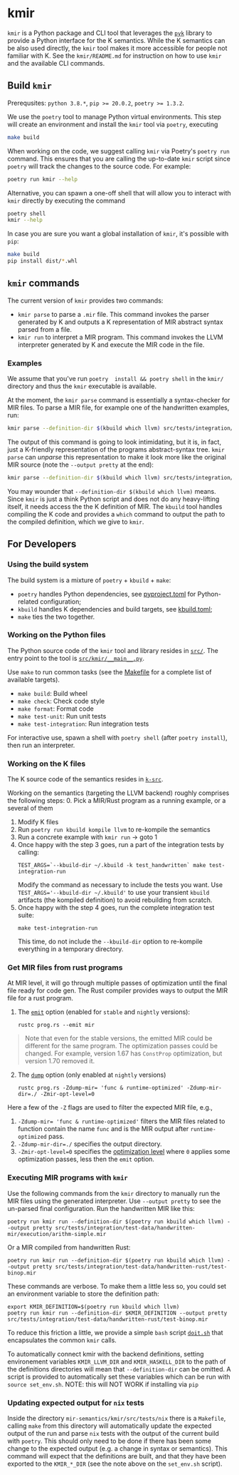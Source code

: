 # kmir

`kmir` is a Python package and CLI tool that leverages the [`pyk`](https://github.com/runtimeverification/pyk) library to provide a Python interface for the K semantics. While the K semantics can be also used directly, the `kmir` tool makes it more accessible for people not familiar with K. See the `kmir/README.md` for instruction on how to use `kmir` and the available CLI commands.

## Build `kmir`

Prerequsites: `python 3.8.*`, `pip >= 20.0.2`, `poetry >= 1.3.2`.

We use the `poetry` tool to manage Python virtual environments. This step will create an environment and install the `kmir` tool via `poetry`, executing

```bash
make build
```

When working on the code, we suggest calling `kmir` via Poetry's `poetry run` command. This ensures that you are calling the up-to-date `kmir` script since `poetry` will track the changes to the source code. For example:

```bash
poetry run kmir --help
```

Alternative, you can spawn a one-off shell that will allow you to interact with `kmir` directly by executing the command

```bash
poetry shell
kmir --help
```

In case you are sure you want a global installation of `kmir`, it's possible with `pip`:

```bash
make build
pip install dist/*.whl
```

## `kmir` commands

The current version of `kmir` provides two commands:
- `kmir parse` to parse a `.mir` file. This command invokes the parser generated by K and outputs a K representation of MIR abstract syntax parsed from a file.
- `kmir run` to interpret a MIR program. This command invokes the LLVM interpreter generated by K and execute the MIR code in the file.

### Examples

We assume that you've run `poetry  install && poetry shell` in the `kmir/` directory and thus the `kmir` executable is available.

At the moment, the `kmir parse` command is essentially a syntax-checker for MIR files. To parse a MIR file, for example one of the handwritten examples, run:

```bash
kmir parse --definition-dir $(kbuild which llvm) src/tests/integration/test-data/handwritten-mir/execution/assert-true.mir
```

The output of this command is going to look intimidating, but it is, in fact, just a K-friendly representation of the programs abstract-syntax tree. `kmir parse` can *unparse* this representation to make it look more like the original MIR source (note the `--output pretty` at the end):

```bash
kmir parse --definition-dir $(kbuild which llvm) src/tests/integration/test-data/handwritten-mir/execution/assert-true.mir --output pretty
```

You may wounder that `--definition-dir $(kbuild which llvm)` means. Since `kmir` is just a think Python script and does not do any heavy-lifting itself, it needs access the the K definition of MIR. The `kbuild` tool handles compiling the K code and provides a `which` command to output the path to the compiled definition, which we give to `kmir`.

## For Developers

### Using the build system

The build system is a mixture of `poetry` + `kbuild` + `make`:
* `poetry` handles Python dependencies, see [pyproject.toml](`pyproject.toml`) for Python-related configuration;
* `kbuild` handles K dependencies and build targets, see [kbuild.toml](`kbuild.toml`);
* `make` ties the two together.

### Working on the Python files

The Python source code of the `kmir` tool and library resides in [`src/`](src). The entry point to the tool is [`src/kmir/__main__.py`](src/kmir/__main__.py).

Use `make` to run common tasks (see the [Makefile](Makefile) for a complete list of available targets).

* `make build`: Build wheel
* `make check`: Check code style
* `make format`: Format code
* `make test-unit`: Run unit tests
* `make test-integration`: Run integration tests

For interactive use, spawn a shell with `poetry shell` (after `poetry install`), then run an interpreter.

### Working on the K files

The K source code of the semantics resides in [`k-src`](k-src).

Working on the semantics (targeting the LLVM backend) roughly comprises the following steps:
0. Pick a MIR/Rust program as a running example, or a several of them
1. Modify K files
2. Run `poetry run kbuild kompile llvm` to re-kompile the semantics
3. Run a concrete example with `kmir run` -> goto 1
4. Once happy with the step 3 goes, run a part of the integration tests by calling:
   ```
   TEST_ARGS=`--kbuild-dir ~/.kbuild -k test_handwritten` make test-integration-run
   ```
   Modify the command as necessary to include the tests you want. Use `TEST_ARGS='--kbuild-dir ~/.kbuild'` to use your transient `kbuild` artifacts (the kompiled definition) to avoid rebuilding from scratch.
5. Once happy with the step 4 goes, run the complete integration test suite:
   ```
   make test-integration-run
   ```
   This time, do not include the `--kbuild-dir` option to re-kompile everything in a temporary directory.

### Get MIR files from rust programs
At MIR level, it will go through multiple passes of optimization until the final file ready for code gen. The Rust compiler provides ways to output the MIR file for a rust program. 
1. The [`emit`](https://doc.rust-lang.org/rustc/command-line-arguments.html#--emit-specifies-the-types-of-output-files-to-generate) option (enabled for `stable` and `nightly` versions):
   ```
   rustc prog.rs --emit mir
   ```
> Note that even for the stable versions, the emitted MIR could be different for the same program. The optimization passes could be changed. For example, version 1.67 has `ConstProp` optimization, but version 1.70 removed it.

2. The [`dump`](https://rustc-dev-guide.rust-lang.org/mir/debugging.html) option (only enabled at `nightly` versions)
   ```
   rustc prog.rs -Zdump-mir= 'func & runtime-optimized' -Zdump-mir-dir=./ -Zmir-opt-level=0
   ```
Here a few of the `-Z` flags are used to filter the expected MIR file, e.g.,
1. `-Zdump-mir= 'func & runtime-optimized'` filters the MIR files related to function contain the name `func` and is the MIR output after `runtime-optimized` pass.
2. `-Zdump-mir-dir=./` specifies the output directory.
3. `-Zmir-opt-level=0` specifies the [optimization level](https://github.com/rust-lang/compiler-team/issues/319) where `0` applies some optimization passes, less then the `emit` option.

### Executing MIR programs with `kmir`

Use the following commands from the `kmir` directory to manually run the MIR files using the generated interpreter.
Use `--output pretty` to see the un-parsed final configuration. Run the handwritten MIR like this:
```
poetry run kmir run --definition-dir $(poetry run kbuild which llvm) --output pretty src/tests/integration/test-data/handwritten-mir/execution/arithm-simple.mir
```

Or a MIR compiled from handwritten Rust:
```
poetry run kmir run --definition-dir $(poetry run kbuild which llvm) --output pretty src/tests/integration/test-data/handwritten-rust/test-binop.mir
```

These commands are verbose. To make them a little less so, you could set an environment variable to store the definition path:
```
export KMIR_DEFINITION=$(poetry run kbuild which llvm)
poetry run kmir run --definition-dir $KMIR_DEFINITION --output pretty src/tests/integration/test-data/handwritten-rust/test-binop.mir
```


To reduce this friction a little, we provide a simple `bash` script [`doit.sh`](doit.sh) that encapsulates the common `kmir` calls.

To automatically connect kmir with the backend definitions, setting environement variables `KMIR_LLVM_DIR` and `KMIR_HASKELL_DIR` 
to the path of the definitions directories will mean that `--definition-dir` can be omitted. A script is provided to automatically set
these variables which can be run with `source set_env.sh`. NOTE: this will NOT WORK if installing via `pip`

### Updating expected output for `nix` tests
Inside the directory `mir-semantics/kmir/src/tests/nix` there is a `Makefile`, calling `make` from this directory will automatically update
the expected output of the run and parse `nix` tests with the output of the current build with `poetry`. This should only need to be done if 
there has been some change to the expected output (e.g. a change in syntax or semantics). This command will expect that the definitions are built,
and that they have been exported to the `KMIR_*_DIR` (see the note above on the `set_env.sh` script).
